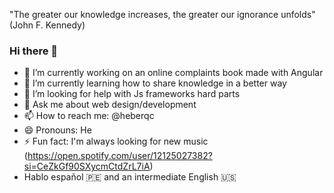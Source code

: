 "The greater our knowledge increases, the greater our ignorance unfolds" (John F. Kennedy)

### Hi there 👋

  - 🔭 I’m currently working on an online complaints book made with Angular
  - 🌱 I’m currently learning how to share knowledge in a better way
  - 🤔 I’m looking for help with Js frameworks hard parts
  - 💬 Ask me about web design/development
  - 📫 How to reach me: @heberqc
  - 😄 Pronouns: He
  - ⚡ Fun fact: I'm always looking for new music (https://open.spotify.com/user/12125027382?si=CeZkGf90SXycmCtdZrL7iA)
  - Hablo español 🇵🇪 and an intermediate English 🇺🇸
